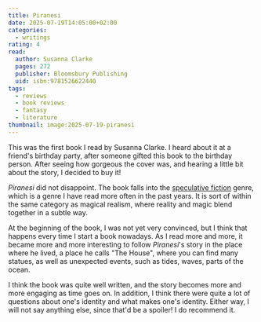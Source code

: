 ```yaml
---
title: Piranesi
date: 2025-07-19T14:05:00+02:00
categories:
  - writings
rating: 4
read:
  author: Susanna Clarke
  pages: 272
  publisher: Bloomsbury Publishing
  uid: isbn:9781526622440
tags:
  - reviews
  - book reviews
  - fantasy
  - literature
thumbnail: image:2025-07-19-piranesi
---
```


This was the first book I read by Susanna Clarke. I heard about it at a friend's birthday party, after someone gifted this book to the birthday person. After seeing how gorgeous the cover was, and hearing a little bit about the story, I decided to buy it!

<!--more-->

*Piranesi* did not disappoint. The book falls into the [speculative fiction](https://en.wikipedia.org/wiki/Speculative_fiction) genre, which is a genre I have read more often in the past years. It is sort of within the same category as magical realism, where reality and magic blend together in a subtle way.

At the beginning of the book, I was not yet very convinced, but I think that happens every time I start a book nowadays. As I read more and more, it became more and more interesting to follow *Piranesi*'s story in the place where he lived, a place he calls "The House", where you can find many statues, as well as unexpected events, such as tides, waves, parts of the ocean.

I think the book was quite well written, and the story becomes more and more engaging as time goes on. In addition, I think there were quite a lot of questions about one's identity and what makes one's identity. Either way, I will not say anything else, since that'd be a spoiler! I do recommend it.
